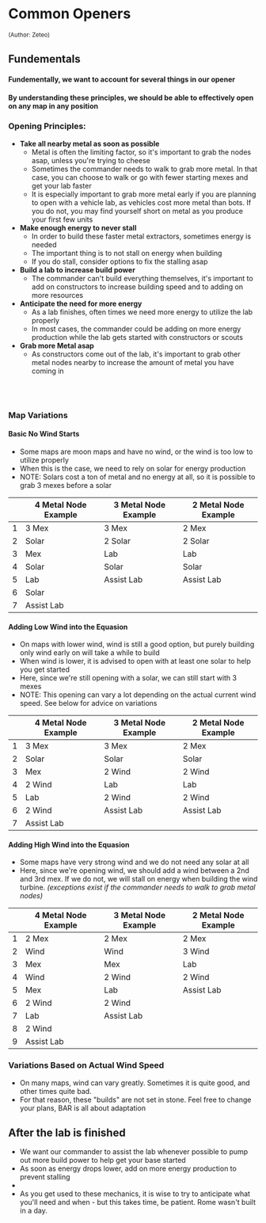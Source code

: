 
# Common Openers
<sub></sup>(Author: Zeteo)</sup></sub>

## Fundementals

#### Fundementally, we want to account for several things in our opener
#### By understanding these principles, we should be able to effectively open on any map in any position

### Opening Principles:
- **Take all nearby metal as soon as possible**
     - Metal is often the limiting factor, so it's important to grab the nodes asap, unless you're trying to cheese
     - Sometimes the commander needs to walk to grab more metal. In that case, you can choose to walk or go with fewer starting mexes and get your lab faster
     - It is especially important to grab more metal early if you are planning to open with a vehicle lab, as vehicles cost more metal than bots. If you do not, you may find yourself short on metal as you produce your first few units
- **Make enough energy to never stall**
     - In order to build these faster metal extractors, sometimes energy is needed
     - The important thing is to not stall on energy when building
     - If you do stall, consider options to fix the stalling asap
- **Build a lab to increase build power**
     - The commander can't build everything themselves, it's important to add on constructors to increase building speed and to adding on more resources
- **Anticipate the need for more energy**
     - As a lab finishes, often times we need more energy to utilize the lab properly
     - In most cases, the commander could be adding on more energy production while the lab gets started with constructors or scouts
- **Grab more Metal asap**
     - As constructors come out of the lab, it's important to grab other metal nodes nearby to increase the amount of metal you have coming in

<br></br>
### Map Variations

#### Basic No Wind Starts
- Some maps are moon maps and have no wind, or the wind is too low to utilize properly
- When this is the case, we need to rely on solar for energy production
- NOTE: Solars cost a ton of metal and no energy at all, so it is possible to grab 3 mexes before a solar


| | **4 Metal Node Example** | **3 Metal Node Example** | **2 Metal Node Example** |
| --- | --- | --- | --- |
| 1 | 3 Mex | 3 Mex | 2 Mex |
| 2 | Solar | 2 Solar | 2 Solar |
| 3 | Mex | Lab | Lab |
| 4 | Solar | Solar | Solar |
| 5 | Lab | Assist Lab | Assist Lab |
| 6 | Solar |  |  |
| 7 | Assist Lab |  |  |



#### Adding Low Wind into the Equasion

- On maps with lower wind, wind is still a good option, but purely building only wind early on will take a while to build
- When wind is lower, it is advised to open with at least one solar to help you get started
- Here, since we're still opening with a solar, we can still start with 3 mexes
- NOTE: This opening can vary a lot depending on the actual current wind speed. See below for advice on variations

| | **4 Metal Node Example** | **3 Metal Node Example** | **2 Metal Node Example** |
| --- | --- | --- | --- |
| 1 | 3 Mex | 3 Mex | 2 Mex |
| 2 | Solar | Solar | Solar |
| 3 | Mex | 2 Wind | 2 Wind |
| 4 | 2 Wind | Lab | Lab |
| 5 | Lab | 2 Wind | 2 Wind |
| 6 | 2 Wind | Assist Lab | Assist Lab |
| 7 | Assist Lab |  |  |

#### Adding High Wind into the Equasion

- Some maps have very strong wind and we do not need any solar at all
- Here, since we're opening wind, we should add a wind between a 2nd and 3rd mex. If we do not, we will stall on energy when building the wind turbine.
  *(exceptions exist if the commander needs to walk to grab metal nodes)*

| | **4 Metal Node Example** | **3 Metal Node Example** | **2 Metal Node Example** |
| --- | ---  | ---    | --- |
| 1 | 2 Mex  | 2 Mex  | 2 Mex     |
| 2 | Wind   | Wind   | 3 Wind    |
| 3 | Mex    | Mex    | Lab       |
| 4 | Wind   | 2 Wind | 2 Wind    |
| 5 | Mex    | Lab    | Assist Lab |
| 6 | 2 Wind | 2 Wind |  |
| 7 | Lab    | Assist Lab |  |
| 8 | 2 Wind |  |  |
| 9 | Assist Lab |  |  |

### Variations Based on Actual Wind Speed

- On many maps, wind can vary greatly. Sometimes it is quite good, and other times quite bad.
- For that reason, these "builds" are not set in stone. Feel free to change your plans, BAR is all about adaptation

## After the lab is finished
- We want our commander to assist the lab whenever possible to pump out more build power to help get your base started
- As soon as energy drops lower, add on more energy production to prevent stalling
- 
- As you get used to these mechanics, it is wise to try to anticipate what you'll need and when - but this takes time, be patient. Rome wasn't built in a day.






